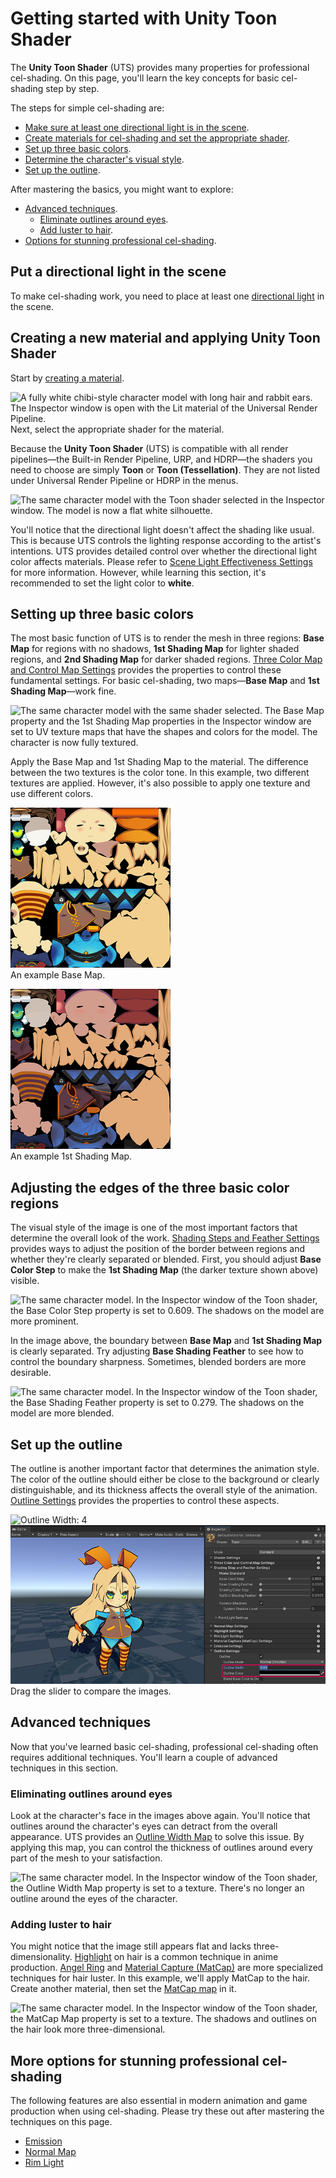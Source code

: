 # Getting started with Unity Toon Shader

The **Unity Toon Shader** (UTS) provides many properties for professional cel-shading. On this page, you'll learn the key concepts for basic cel-shading step by step. 

The steps for simple cel-shading are:
* [Make sure at least one directional light is in the scene](#put-a-directional-light-in-the-scene).
* [Create materials for cel-shading and set the appropriate shader](#creating-a-new-material-and-applying-unity-toon-shader).
* [Set up three basic colors](#setting-up-three-basic-colors).
* [Determine the character's visual style](#adjusting-edge-of-three-basic-color-region).
* [Set up the outline](#set-outline).

After mastering the basics, you might want to explore:
* [Advanced techniques](#advanced-techniques).
  * [Eliminate outlines around eyes](#eliminating-outlines-around-eyes).
  * [Add luster to hair](#adding-luster-to-hair).
* [Options for stunning professional cel-shading](#more-options-for-stunning-professional-cel-shading).


## Put a directional light in the scene
To make cel-shading work, you need to place at least one [directional light](https://docs.unity3d.com/2022.2/Documentation/Manual/Lighting.html) in the scene.

## Creating a new material and applying Unity Toon Shader

Start by [creating a material](https://docs.unity3d.com/6000.0/Documentation/Manual/materials-introduction.html).

![A fully white chibi-style character model with long hair and rabbit ears. The Inspector window is open with the Lit material of the Universal Render Pipeline.](images/UrpLitMaterial.png)<br/>
Next, select the appropriate shader for the material. 

Because the **Unity Toon Shader** (UTS) is compatible with all render pipelines—the Built-in Render Pipeline, URP, and HDRP—the shaders you need to choose are simply **Toon** or **Toon (Tessellation)**. They are not listed under Universal Render Pipeline or HDRP in the menus.

![The same character model with the Toon shader selected in the Inspector window. The model is now a flat white silhouette.](images/AppliedUTS.png)

You'll notice that the directional light doesn't affect the shading like usual. This is because UTS controls the lighting response according to the artist's intentions. UTS provides detailed control over whether the directional light color affects materials. Please refer to [Scene Light Effectiveness Settings](SceneLight.md) for more information. However, while learning this section, it's recommended to set the light color to **white**. 

## Setting up three basic colors

The most basic function of UTS is to render the mesh in three regions: **Base Map** for regions with no shadows, **1st Shading Map** for lighter shaded regions, and **2nd Shading Map** for darker shaded regions. [Three Color Map and Control Map Settings](Basic.md) provides the properties to control these fundamental settings. For basic cel-shading, two maps—**Base Map** and **1st Shading Map**—work fine.

![The same character model with the same shader selected. The Base Map property and the 1st Shading Map properties in the Inspector window are set to UV texture maps that have the shapes and colors for the model. The character is now fully textured.](images/AppliedTextures.png) 

Apply the Base Map and 1st Shading Map to the material. The difference between the two textures is the color tone. In this example, two different textures are applied. However, it's also possible to apply one texture and use different colors.

![A UV map texture that contains all the parts of a chibi-style model](images/utc_all2_light.png)<br/>
An example Base Map.

![The same UV map but some areas have a darker color.](images/utc_all2_dark.png)</br>
An example 1st Shading Map.

## Adjusting the edges of the three basic color regions

The visual style of the image is one of the most important factors that determine the overall look of the work. [Shading Steps and Feather Settings](ShadingStepAndFeather.md) provides ways to adjust the position of the border between regions and whether they're clearly separated or blended. First, you should adjust **Base Color Step** to make the **1st Shading Map** (the darker texture shown above) visible.

![The same character model. In the Inspector window of the Toon shader, the Base Color Step property is set to 0.609. The shadows on the model are more prominent.](images/WithoutOutline.png) 

In the image above, the boundary between **Base Map** and **1st Shading Map** is clearly separated. Try adjusting **Base Shading Feather** to see how to control the boundary sharpness. Sometimes, blended borders are more desirable.

![The same character model. In the Inspector window of the Toon shader, the Base Shading Feather property is set to 0.279. The shadows on the model are more blended.](images/AdjustingFeather.png) 

## Set up the outline
The outline is another important factor that determines the animation style. The color of the outline should either be close to the background or clearly distinguishable, and its thickness affects the overall style of the animation. [Outline Settings](Outline.md) provides the properties to control these aspects.

<canvas class="image-comparison" role="img" aria-label="The same character model. In the Inspector window of the Toon shader, the Outline Color property is set to gray, and the Outline Width property is set to 4, then 6.44.">
    <img src="images/ThinOutline2.png" title="Outline Width: 4">
    <img src="images/BoldOutline2.png" title="Outline Width: 6.44">
</canvas>
<br />Drag the slider to compare the images.

## Advanced techniques
Now that you've learned basic cel-shading, professional cel-shading often requires additional techniques. You'll learn a couple of advanced techniques in this section.

### Eliminating outlines around eyes
Look at the character's face in the images above again. You'll notice that outlines around the character's eyes can detract from the overall appearance. UTS provides an [Outline Width Map](Outline.md#outline-width-map) to solve this issue. By applying this map, you can control the thickness of outlines around every part of the mesh to your satisfaction.

![The same character model. In the Inspector window of the Toon shader, the Outline Width Map property is set to a texture. There's no longer an outline around the eyes of the character.](images/OutlineWidthMap3.png)


### Adding luster to hair
You might notice that the image still appears flat and lacks three-dimensionality.
[Highlight](Highlight.md) on hair is a common technique in anime production. 
[Angel Ring](AngelRing.md) and [Material Capture (MatCap)](MatCap.md) are more specialized techniques for hair luster. In this example, we'll apply MatCap to the hair. Create another material, then set the [MatCap map](MatCap.md#matcap-map) in it.

![The same character model. In the Inspector window of the Toon shader, the MatCap Map property is set to a texture. The shadows and outlines on the hair look more three-dimensional.](images/Luster3.png)



## More options for stunning professional cel-shading
The following features are also essential in modern animation and game production when using cel-shading. Please try these out after mastering the techniques on this page.

* [Emission](Emission.md)
* [Normal Map](NormalMap.md)
* [Rim Light](Rimlight.md)

